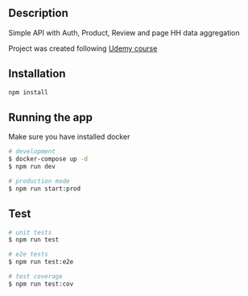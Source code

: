 ## Description

Simple API with Auth, Product, Review and page HH data aggregation

Project was created following [Udemy course](https://www.udemy.com/course/nestjs-backend-typescript-node-js/)

## Installation

```bash
npm install
```

## Running the app
Make sure you have installed docker
```bash
# development
$ docker-compose up -d
$ npm run dev

# production mode
$ npm run start:prod
```

## Test

```bash
# unit tests
$ npm run test

# e2e tests
$ npm run test:e2e

# test coverage
$ npm run test:cov
```

